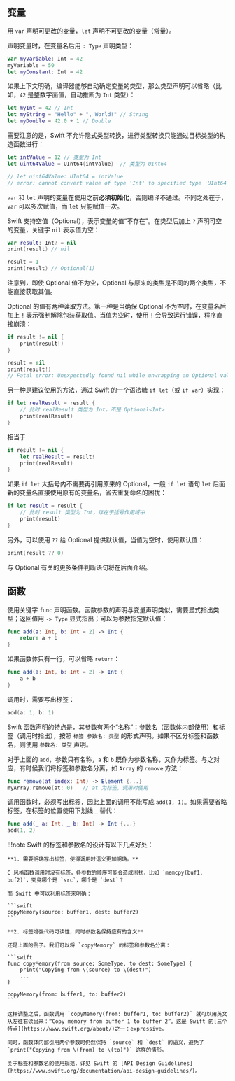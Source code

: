 ## 变量

用 `var` 声明可更改的变量，`let` 声明不可更改的变量（常量）。

声明变量时，在变量名后用 `: Type` 声明类型：

```swift
var myVariable: Int = 42
myVariable = 50
let myConstant: Int = 42
```

如果上下文明确，编译器能够自动确定变量的类型，那么类型声明可以省略（比如，`42` 是整数字面值，自动推断为 `Int` 类型）：

```swift
let myInt = 42 // Int
let myString = "Hello" + ", World!" // String
let myDouble = 42.0 + 1 // Double
```

需要注意的是，Swift 不允许隐式类型转换，进行类型转换只能通过目标类型的构造函数进行：

```swift
let intValue = 12 // 类型为 Int
let uint64Value = UInt64(intValue)  // 类型为 UInt64

// let uint64Value: UInt64 = intValue
// error: cannot convert value of type 'Int' to specified type 'UInt64'
```

`var` 和 `let` 声明的变量在使用之前**必须初始化**，否则编译不通过。不同之处在于，`var` 可以多次赋值，而 `let` 只能赋值一次。

Swift 支持空值（Optional），表示变量的值“不存在”。在类型后加上 `?` 声明可空的变量，关键字 `nil` 表示值为空：

```swift
var result: Int? = nil
print(result) // nil

result = 1
print(result) // Optional(1)
```

注意到，即使 Optional 值不为空，Optional 与原来的类型是不同的两个类型，不能直接获取其值。

Optional 的值有两种读取方法。第一种是当确保 Optional 不为空时，在变量名后加上 `!` 表示强制解除包装获取值。当值为空时，使用 `!` 会导致运行错误，程序直接崩溃：

```swift
if result != nil {
    print(result!)
}

result = nil
print(result!)
// Fatal error: Unexpectedly found nil while unwrapping an Optional value
```

另一种是建议使用的方法，通过 Swift 的一个语法糖 `if let`（或 `if var`）实现：

```swift
if let realResult = result {
    // 此时 realResult 类型为 Int，不是 Optional<Int>
    print(realResult)
}
```

相当于

```swift
if result != nil {
    let realResult = result!
    print(realResult)
}
```

如果 `if let` 大括号内不需要再引用原来的 Optional，一般 `if let` 语句 `let` 后面新的变量名直接使用原有的变量名，省去重复命名的困扰：

```swift
if let result = result {
    // 此时 result 类型为 Int，存在于括号作用域中
    print(result)
}
```

另外，可以使用 `??` 给 Optional 提供默认值，当值为空时，使用默认值：

```swift
print(result ?? 0)
```

与 Optional 有关的更多条件判断语句将在后面介绍。

## 函数

使用关键字 `func` 声明函数。函数参数的声明与变量声明类似，需要显式指出类型；返回值用 `-> Type` 显式指出；可以为参数指定默认值：

```swift
func add(a: Int, b: Int = 2) -> Int {
    return a + b
}
```

如果函数体只有一行，可以省略 `return`：

```swift
func add(a: Int, b: Int = 2) -> Int {
    a + b
}
```

调用时，需要写出标签：

```swift
add(a: 1, b: 1)
```

Swift 函数声明的特点是，其参数有两个“名称”：参数名（函数体内部使用）和标签（调用时指出），按照 `标签 参数名: 类型` 的形式声明。如果不区分标签和函数名，则使用 `参数名: 类型` 声明。

对于上面的 `add`，参数只有名称，`a` 和 `b` 既作为参数名称，又作为标签。与之对应，有时候我们将标签和参数名分离，如 `Array` 的 `remove` 方法：

```swift
func remove(at index: Int) -> Element {...}
myArray.remove(at: 0)   // at 为标签，调用时使用
```

调用函数时，必须写出标签，因此上面的调用不能写成 `add(1, 1)`。如果需要省略标签，在标签的位置使用下划线 `_` 替代：

```swift
func add(_ a: Int, _ b: Int) -> Int {...}
add(1, 2)
```

!!!note
    Swift 的标签和参数名的设计有以下几点好处：

    **1. 需要明确写出标签，使得调用时语义更加明确。**

    C 风格函数调用时没有标签，各参数的顺序可能会造成困扰，比如 `memcpy(buf1, buf2)`，究竟哪个是 `src`，哪个是 `dest`？

    而 Swift 中可以利用标签来明确：

    ```swift
    copyMemory(source: buffer1, dest: buffer2)
    ```

    **2. 标签增强代码可读性，同时参数名保持应有的含义**

    还是上面的例子。我们可以将 `copyMemory` 的标签和参数名分离：

    ```swift
    func copyMemory(from source: SomeType, to dest: SomeType) {
        print("Copying from \(source) to \(dest)")
        ...
    }

    copyMemory(from: buffer1, to: buffer2)
    ```

    这样调整之后，函数调用 `copyMemory(from: buffer1, to: buffer2)` 就可以用英文从左往右读出来：“Copy memory from buffer 1 to buffer 2”。这是 Swift 的[三个特点](https://www.swift.org/about/)之一：expressive。

    同时，函数体内部引用两个参数时仍然保持 `source` 和 `dest` 的语义，避免了 `print("Copying from \(from) to \(to)")` 这样的情形。

    关于标签和参数名的使用规范，详见 Swift 的 [API Design Guidelines](https://www.swift.org/documentation/api-design-guidelines/)。
